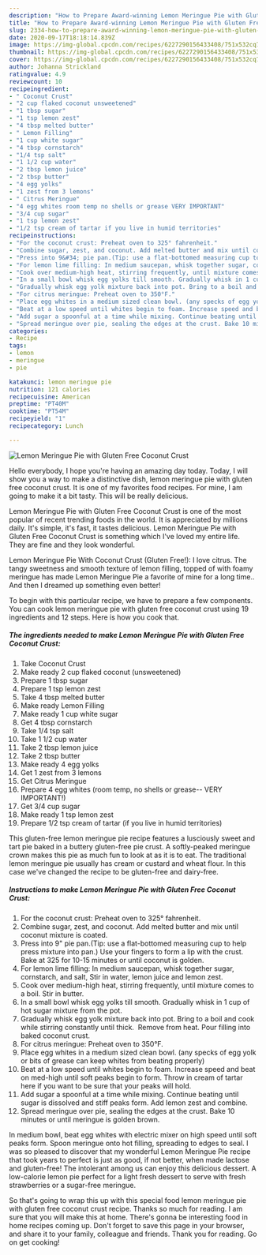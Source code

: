 ```yaml
---
description: "How to Prepare Award-winning Lemon Meringue Pie with Gluten Free Coconut Crust"
title: "How to Prepare Award-winning Lemon Meringue Pie with Gluten Free Coconut Crust"
slug: 2334-how-to-prepare-award-winning-lemon-meringue-pie-with-gluten-free-coconut-crust
date: 2020-09-17T18:18:14.839Z
image: https://img-global.cpcdn.com/recipes/6227290156433408/751x532cq70/lemon-meringue-pie-with-gluten-free-coconut-crust-recipe-main-photo.jpg
thumbnail: https://img-global.cpcdn.com/recipes/6227290156433408/751x532cq70/lemon-meringue-pie-with-gluten-free-coconut-crust-recipe-main-photo.jpg
cover: https://img-global.cpcdn.com/recipes/6227290156433408/751x532cq70/lemon-meringue-pie-with-gluten-free-coconut-crust-recipe-main-photo.jpg
author: Johanna Strickland
ratingvalue: 4.9
reviewcount: 10
recipeingredient:
- " Coconut Crust"
- "2 cup flaked coconut unsweetened"
- "1 tbsp sugar"
- "1 tsp lemon zest"
- "4 tbsp melted butter"
- " Lemon Filling"
- "1 cup white sugar"
- "4 tbsp cornstarch"
- "1/4 tsp salt"
- "1 1/2 cup water"
- "2 tbsp lemon juice"
- "2 tbsp butter"
- "4 egg yolks"
- "1 zest from 3 lemons"
- " Citrus Meringue"
- "4 egg whites room temp no shells or grease VERY IMPORTANT"
- "3/4 cup sugar"
- "1 tsp lemon zest"
- "1/2 tsp cream of tartar if you live in humid territories"
recipeinstructions:
- "For the coconut crust: Preheat oven to 325° fahrenheit."
- "Combine sugar, zest, and coconut. Add melted butter and mix until coconut mixture is coated."
- "Press into 9&#34; pie pan.(Tip: use a flat-bottomed measuring cup to help press mixture into pan.) Use your fingers to form a lip with the crust. Bake at 325 for 10-15 minutes or until coconut is golden."
- "For lemon lime filling: In medium saucepan, whisk together sugar, cornstarch, and salt, Stir in water, lemon juice and lemon zest."
- "Cook over medium-high heat, stirring frequently, until mixture comes to a boil. Stir in butter."
- "In a small bowl whisk egg yolks till smooth. Gradually whisk in 1 cup of hot sugar mixture from the pot."
- "Gradually whisk egg yolk mixture back into pot. Bring to a boil and cook while stirring constantly until thick.  Remove from heat. Pour filling into baked coconut crust."
- "For citrus meringue: Preheat oven to 350°F."
- "Place egg whites in a medium sized clean bowl. (any specks of egg yolk or bits of grease can keep whites from beating properly)"
- "Beat at a low speed until whites begin to foam. Increase speed and beat on med-high until soft peaks begin to form. Throw in cream of tartar here if you want to be sure that your peaks will hold."
- "Add sugar a spoonful at a time while mixing. Continue beating until sugar is dissolved and stiff peaks form. Add lemon zest and combine."
- "Spread meringue over pie, sealing the edges at the crust. Bake 10 minutes or until meringue is golden brown."
categories:
- Recipe
tags:
- lemon
- meringue
- pie

katakunci: lemon meringue pie 
nutrition: 121 calories
recipecuisine: American
preptime: "PT40M"
cooktime: "PT54M"
recipeyield: "1"
recipecategory: Lunch

---
```



![Lemon Meringue Pie with Gluten Free Coconut Crust](https://img-global.cpcdn.com/recipes/6227290156433408/751x532cq70/lemon-meringue-pie-with-gluten-free-coconut-crust-recipe-main-photo.jpg)

Hello everybody, I hope you're having an amazing day today. Today, I will show you a way to make a distinctive dish, lemon meringue pie with gluten free coconut crust. It is one of my favorites food recipes. For mine, I am going to make it a bit tasty. This will be really delicious.

Lemon Meringue Pie with Gluten Free Coconut Crust is one of the most popular of recent trending foods in the world. It is appreciated by millions daily. It's simple, it's fast, it tastes delicious. Lemon Meringue Pie with Gluten Free Coconut Crust is something which I've loved my entire life. They are fine and they look wonderful.

Lemon Meringue Pie With Coconut Crust (Gluten Free!): I love citrus. The tangy sweetness and smooth texture of lemon filling, topped of with foamy meringue has made Lemon Meringue Pie a favorite of mine for a long time.. And then I dreamed up something even better!


To begin with this particular recipe, we have to prepare a few components. You can cook lemon meringue pie with gluten free coconut crust using 19 ingredients and 12 steps. Here is how you cook that.

<!--inarticleads1-->

##### The ingredients needed to make Lemon Meringue Pie with Gluten Free Coconut Crust:

1. Take  Coconut Crust
1. Make ready 2 cup flaked coconut (unsweetened)
1. Prepare 1 tbsp sugar
1. Prepare 1 tsp lemon zest
1. Take 4 tbsp melted butter
1. Make ready  Lemon Filling
1. Make ready 1 cup white sugar
1. Get 4 tbsp cornstarch
1. Take 1/4 tsp salt
1. Take 1 1/2 cup water
1. Take 2 tbsp lemon juice
1. Take 2 tbsp butter
1. Make ready 4 egg yolks
1. Get 1 zest from 3 lemons
1. Get  Citrus Meringue
1. Prepare 4 egg whites (room temp, no shells or grease-- VERY IMPORTANT!)
1. Get 3/4 cup sugar
1. Make ready 1 tsp lemon zest
1. Prepare 1/2 tsp cream of tartar (if you live in humid territories)


This gluten-free lemon meringue pie recipe features a lusciously sweet and tart pie baked in a buttery gluten-free pie crust. A softly-peaked meringue crown makes this pie as much fun to look at as it is to eat. The traditional lemon meringue pie usually has cream or custard and wheat flour. In this case we&#39;ve changed the recipe to be gluten-free and dairy-free. 

<!--inarticleads2-->

##### Instructions to make Lemon Meringue Pie with Gluten Free Coconut Crust:

1. For the coconut crust: Preheat oven to 325° fahrenheit.
1. Combine sugar, zest, and coconut. Add melted butter and mix until coconut mixture is coated.
1. Press into 9&#34; pie pan.(Tip: use a flat-bottomed measuring cup to help press mixture into pan.) Use your fingers to form a lip with the crust. Bake at 325 for 10-15 minutes or until coconut is golden.
1. For lemon lime filling: In medium saucepan, whisk together sugar, cornstarch, and salt, Stir in water, lemon juice and lemon zest.
1. Cook over medium-high heat, stirring frequently, until mixture comes to a boil. Stir in butter.
1. In a small bowl whisk egg yolks till smooth. Gradually whisk in 1 cup of hot sugar mixture from the pot.
1. Gradually whisk egg yolk mixture back into pot. Bring to a boil and cook while stirring constantly until thick.  Remove from heat. Pour filling into baked coconut crust.
1. For citrus meringue: Preheat oven to 350°F.
1. Place egg whites in a medium sized clean bowl. (any specks of egg yolk or bits of grease can keep whites from beating properly)
1. Beat at a low speed until whites begin to foam. Increase speed and beat on med-high until soft peaks begin to form. Throw in cream of tartar here if you want to be sure that your peaks will hold.
1. Add sugar a spoonful at a time while mixing. Continue beating until sugar is dissolved and stiff peaks form. Add lemon zest and combine.
1. Spread meringue over pie, sealing the edges at the crust. Bake 10 minutes or until meringue is golden brown.


In medium bowl, beat egg whites with electric mixer on high speed until soft peaks form. Spoon meringue onto hot filling, spreading to edges to seal. I was so pleased to discover that my wonderful Lemon Meringue Pie recipe that took years to perfect is just as good, if not better, when made lactose and gluten-free! The intolerant among us can enjoy this delicious dessert. A low-calorie lemon pie perfect for a light fresh dessert to serve with fresh strawberries or a sugar-free meringue. 

So that's going to wrap this up with this special food lemon meringue pie with gluten free coconut crust recipe. Thanks so much for reading. I am sure that you will make this at home. There's gonna be interesting food in home recipes coming up. Don't forget to save this page in your browser, and share it to your family, colleague and friends. Thank you for reading. Go on get cooking!
